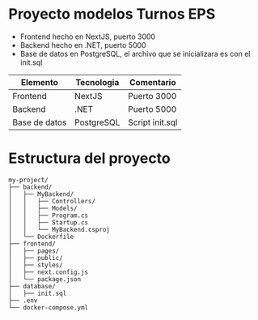 # Proyecto modelos Turnos EPS

- Frontend hecho en NextJS, puerto 3000
- Backend hecho en .NET, puerto 5000
- Base de datos en PostgreSQL, el archivo que se inicializara es con el init.sql

| Elemento | Tecnologia | Comentario |
| ---         |     ---      |          --- |
| Frontend   | NextJS     | Puerto 3000    |
| Backend     | .NET       | Puerto 5000      |
| Base de datos     | PostgreSQL       | Script init.sql      |

# Estructura del proyecto

```
my-project/ 
├── backend/ 
│   ├── MyBackend/
│   │   ├── Controllers/
│   │   ├── Models/
│   │   ├── Program.cs
│   │   ├── Startup.cs
│   │   └── MyBackend.csproj
│   └── Dockerfile
├── frontend/
│   ├── pages/
│   ├── public/
│   ├── styles/
│   ├── next.config.js
│   └── package.json
├── database/
│   ├── init.sql
├── .env
└── docker-compose.yml
```
